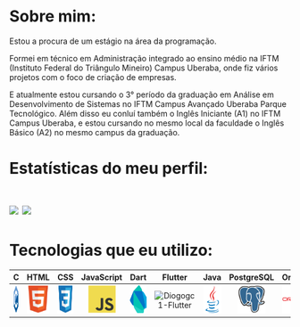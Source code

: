 <h1>Sobre mim:</h1>

Estou a procura de um estágio na área da programação.

Formei em técnico em Administração integrado ao ensino médio na IFTM (Instituto Federal do Triângulo Mineiro) Campus Uberaba, onde fiz vários projetos com o foco de criação de empresas.

E atualmente estou cursando o 3° período da graduação em Análise em Desenvolvimento de Sistemas no IFTM Campus Avançado Uberaba Parque Tecnológico. Além disso eu conluí também o Inglês Iniciante (A1) no IFTM Campus Uberaba, e estou cursando no mesmo local da faculdade o Inglês Básico (A2) no mesmo campus da graduação.

<h1>Estatísticas do meu perfil:<h1>

<div>
  <img height="180em" src="https://github-readme-stats.vercel.app/api?username=Diogogc1&show_icons=true&theme=algolia&include_all_commits=true&count_private=true"/>
  <img height="180em" src="https://github-readme-stats.vercel.app/api/top-langs/?username=Diogogc1&layout=compact&langs_count=7&theme=algolia"/>
</div>
  
<h1>Tecnologias que eu utilizo:</h1>

| C | HTML | CSS | JavaScript | Dart | Flutter | Java | PostgreSQL | Oracle | SQL | JQuerry |
|:-:|:-:|:-:|:-:|:-:|:-:|:-:|:-:|:-:|:-:|:-:|
| <img alt="Diogogc1-C" src="https://raw.githubusercontent.com/devicons/devicon/master/icons/c/c-original.svg" width="50" height="50"> | <img alt="Diogogc1-HTML" src="https://raw.githubusercontent.com/devicons/devicon/master/icons/html5/html5-original.svg" width="50" height="50"> | <img alt="Diogogc1-CSS" src="https://raw.githubusercontent.com/devicons/devicon/master/icons/css3/css3-original.svg" width="50" height="50"> | <img alt="Diogogc1-JS" src="https://raw.githubusercontent.com/devicons/devicon/master/icons/javascript/javascript-original.svg" width="50" height="50"> | <img alt="Diogogc1-Dart" src="https://raw.githubusercontent.com/devicons/devicon/master/icons/dart/dart-original.svg" width="50" height="50"> | <img alt="Diogogc1-Flutter" src="https://cdn.jsdelivr.net/gh/devicons/devicon/icons/flutter/flutter-original.svg" width="50" height="50"> | <img alt="Diogogc1-Java" src="https://raw.githubusercontent.com/devicons/devicon/master/icons/java/java-original.svg" width="50" height="50"> | <img alt="Diogogc1-PostgreSQL" src="https://raw.githubusercontent.com/devicons/devicon/master/icons/postgresql/postgresql-original.svg" width="50" height="50"> | <img alt="Diogogc1-Oracle" src="https://raw.githubusercontent.com/devicons/devicon/master/icons/oracle/oracle-original.svg" width="50" height="50"> | <img alt="Diogogc1-SQL" src="https://symbols.getvecta.com/stencil_28/61_sql-database-generic.90b41636a8.svg" width="50" height="50"> | <img alt="Diogogc1-JQuerry" src="https://raw.githubusercontent.com/devicons/devicon/master/icons/jquery/jquery-original.svg" width="50" height="50"> |

